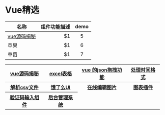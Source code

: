 Vue精选
===

| 名称        | 组件功能描述    |  demo  |
| --------   | -----:   | :----: |
|  [vue源码揭秘](https://github.com/ustbhuangyi/vue-analysis)       | $1      |   5    |
| 苹果        | $1      |   6    |
| 草莓        | $1      |   7    |

<table>
    <tr>
        <th><a href="https://github.com/ustbhuangyi/vue-analysis">vue源码揭秘</a></th>
        <th><a href="https://www.jianshu.com/p/44348319ccde">excel表格</a></th>
        <th><a href="https://github.com/Shopify/draggable">vue 的json拖拽功能</a></th>
        <th><a href="https://github.com/moment/moment">处理时间格式</a></th>
    </tr>
    <tr>
        <th><a href="https://github.com/mholt/PapaParse">解析csv文件</a></th>
        <th><a href="http://element.eleme.io/#/zh-CN">饿了么UI</a></th>
        <th><a href="https://zhanziyang.github.io/vue-croppa/#/">在线编辑图片</a></th>
        <th><a href="https://v-charts.js.org/#/">图表插件</a></th>
    </tr>
    <tr>
        <th><a href="https://mp.weixin.qq.com/s?__biz=MzA5NzkwNDk3MQ==&mid=2650585950&idx=1&sn=b2566c755fb28f8b3b174635d32d3f9a&chksm=8891ab7abfe6226c9b20c3e80b132252162eb59403f46c3ee793dffc40b4d01c781a80144532&mpshare=1&scene=1&srcid=1218HUiGGbKIPTHQ99Lx6Vld&rd2werd=1#wechat_redirect">验证码输入组件</a></th>
        <th><a href="https://github.com/PanJiaChen/vue-element-admin">后台管理系统</a></th>
    </tr>
</table>